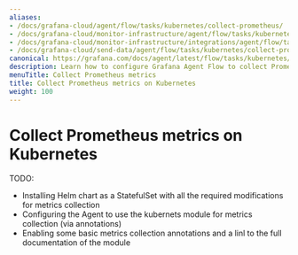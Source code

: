 ```yaml
---
aliases:
- /docs/grafana-cloud/agent/flow/tasks/kubernetes/collect-prometheus/
- /docs/grafana-cloud/monitor-infrastructure/agent/flow/tasks/kubernetes/collect-prometheus/
- /docs/grafana-cloud/monitor-infrastructure/integrations/agent/flow/tasks/kubernetes/collect-prometheus/
- /docs/grafana-cloud/send-data/agent/flow/tasks/kubernetes/collect-prometheus/
canonical: https://grafana.com/docs/agent/latest/flow/tasks/kubernetes/collect-prometheus/
description: Learn how to configure Grafana Agent Flow to collect Prometheus metrics on Kubernetes
menuTitle: Collect Prometheus metrics
title: Collect Prometheus metrics on Kubernetes
weight: 100
---
```


# Collect Prometheus metrics on Kubernetes

TODO:
- Installing Helm chart as a StatefulSet with all the required modifications for metrics collection
- Configuring the Agent to use the kubernets module for metrics collection (via annotations)
- Enabling some basic metrics collection annotations and a linl to the full documentation of the module
